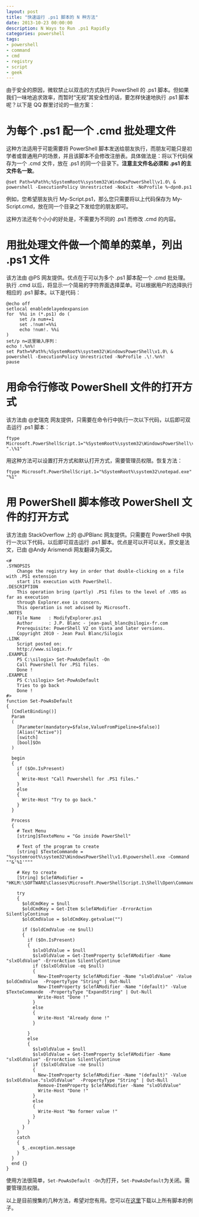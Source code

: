 ```yaml
---
layout: post
title: "快速运行 .ps1 脚本的 N 种方法"
date: 2013-10-23 00:00:00
description: N Ways to Run .ps1 Rapidly
categories: powershell
tags:
- powershell
- command
- cmd
- registry
- script
- geek
---
```

由于安全的原因，微软禁止以双击的方式执行 PowerShell 的 .ps1 脚本。但如果我们一味地追求效率，而暂时“无视”其安全性的话，要怎样快速地执行 .ps1 脚本呢？以下是 QQ 群里讨论的一些方案：

为每个 .ps1 配一个 .cmd 批处理文件
===============================
这种方法适用于可能需要将 PowerShell 脚本发送给朋友执行，而朋友可能只是初学者或普通用户的场景，并且该脚本不会修改注册表。具体做法是：将以下代码保存为一个 .cmd 文件，放在 .ps1 的同一个目录下。**注意主文件名必须和 .ps1 的主文件名一致**。

	@set Path=%Path%;%SystemRoot%\system32\WindowsPowerShell\v1.0\ & powershell -ExecutionPolicy Unrestricted -NoExit -NoProfile %~dpn0.ps1

例如，您希望朋友执行 My-Script.ps1，那么您只需要将以上代码保存为 My-Script.cmd，放在同一个目录之下发给您的朋友即可。

这种方法还有个小小的好处是，不需要为不同的 .ps1 而修改 .cmd 的内容。

用批处理文件做一个简单的菜单，列出 .ps1 文件
=======================================
该方法由 @PS 网友提供。优点在于可以为多个 .ps1 脚本配一个 .cmd 批处理。执行 .cmd 以后，将显示一个简易的字符界面选择菜单。可以根据用户的选择执行相应的 .ps1 脚本。以下是代码：

	@echo off
	setlocal enabledelayedexpansion
	for  %%i in (*.ps1) do (
	     set /a num+=1
	     set .!num!=%%i
	     echo !num!. %%i
	)
	set/p n=这里输入序列：
	echo !.%n%!
	set Path=%Path%;%SystemRoot%\system32\WindowsPowerShell\v1.0\ & powershell -ExecutionPolicy Unrestricted -NoProfile .\!.%n%!
	pause

用命令行修改 PowerShell 文件的打开方式
===================================
该方法由 @史瑞克 网友提供，只需要在命令行中执行一次以下代码，以后即可双击运行 .ps1 脚本：

	ftype Microsoft.PowerShellScript.1="%SystemRoot%\system32\WindowsPowerShell\v1.0\powershell.exe" ".\%1"

用这种方法可以设置打开方式和默认打开方式，需要管理员权限。恢复方法：

	ftype Microsoft.PowerShellScript.1="%SystemRoot%\system32\notepad.exe" "%1"

用 PowerShell 脚本修改 PowerShell 文件的打开方式
=============================================
该方法由 StackOverflow 上的 @JPBlanc 网友提供。只需要在 PowerShell 中执行一次以下代码，以后即可双击运行 .ps1 脚本。优点是可以开可以关。原文是法文，已由 @Andy Arismendi 网友翻译为英文。

	<#  
	.SYNOPSIS  
	    Change the registry key in order that double-clicking on a file with .PS1 extension
	    start its execution with PowerShell.
	.DESCRIPTION
	    This operation bring (partly) .PS1 files to the level of .VBS as far as execution
	    through Explorer.exe is concern.
	    This operation is not advised by Microsoft.
	.NOTES  
	    File Name   : ModifyExplorer.ps1  
	    Author      : J.P. Blanc - jean-paul_blanc@silogix-fr.com
	    Prerequisite: PowerShell V2 on Vista and later versions.
	    Copyright 2010 - Jean Paul Blanc/Silogix    
	.LINK  
	    Script posted on:  
	    http://www.silogix.fr  
	.EXAMPLE  
	    PS C:\silogix> Set-PowAsDefault -On
	    Call Powershell for .PS1 files.
	    Done !
	.EXAMPLE    
	    PS C:\silogix> Set-PowAsDefault
	    Tries to go back  
	    Done !
	#>  
	function Set-PowAsDefault
	{
	  [CmdletBinding()]
	  Param
	  (
	    [Parameter(mandatory=$false,ValueFromPipeline=$false)]
	    [Alias("Active")]
	    [switch]
	    [bool]$On
	  )
	
	  begin 
	  {
	    if ($On.IsPresent)
	    {
	      Write-Host "Call Powershell for .PS1 files."
	    }
	    else
	    {
	      Write-Host "Try to go back."
	    }
	  }
	
	  Process 
	  {
	    # Text Menu
	    [string]$TexteMenu = "Go inside PowerShell"
	
	    # Text of the program to create
	    [string] $TexteCommande = "%systemroot%\system32\WindowsPowerShell\v1.0\powershell.exe -Command ""&'%1'"""
	
	    # Key to create
	    [String] $clefAModifier = "HKLM:\SOFTWARE\Classes\Microsoft.PowerShellScript.1\Shell\Open\Command"
	
	    try
	    {
	      $oldCmdKey = $null
	      $oldCmdKey = Get-Item $clefAModifier -ErrorAction SilentlyContinue
	      $oldCmdValue = $oldCmdKey.getvalue("")
	
	      if ($oldCmdValue -ne $null)
	      {
	        if ($On.IsPresent)
	        {
	          $slxOldValue = $null
	          $slxOldValue = Get-ItemProperty $clefAModifier -Name "slxOldValue" -ErrorAction SilentlyContinue
	          if ($slxOldValue -eq $null)
	          {
	            New-ItemProperty $clefAModifier -Name "slxOldValue" -Value $oldCmdValue  -PropertyType "String" | Out-Null
	            New-ItemProperty $clefAModifier -Name "(default)" -Value $TexteCommande  -PropertyType "ExpandString" | Out-Null
	            Write-Host "Done !"
	          }
	          else
	          {
	            Write-Host "Already done !"          
	          }
	
	        }
	        else
	        {
	          $slxOldValue = $null
	          $slxOldValue = Get-ItemProperty $clefAModifier -Name "slxOldValue" -ErrorAction SilentlyContinue 
	          if ($slxOldValue -ne $null)
	          {
	            New-ItemProperty $clefAModifier -Name "(default)" -Value $slxOldValue."slxOldValue"  -PropertyType "String" | Out-Null
	            Remove-ItemProperty $clefAModifier -Name "slxOldValue" 
	            Write-Host "Done !"
	          }
	          else
	          {
	            Write-Host "No former value !"          
	          }
	        }
	      }
	    }
	    catch
	    {
	      $_.exception.message
	    }
	  }
	  end {}
	}

使用方法很简单，`Set-PowAsDefault -On`为打开，`Set-PowAsDefault`为关闭。需要管理员权限。

以上是目前搜集的几种方法，希望对您有用。您可以在[这里](/download/2013-10-23-n-ways-to-run-ps1-rapidly.zip)下载以上所有脚本的例子。

